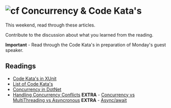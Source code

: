 ![cf](http://i.imgur.com/7v5ASc8.png) Concurrency & Code Kata's
=====================================

This weekend, read through these articles. <br />

Contribute to the discussion about what you learned from the reading. <br />

**Important** - Read through the Code Kata's in preparation of Monday's guest speaker. 

## Readings
- [Code Kata's in XUnit](http://www.peterprovost.org/blog/2012/05/02/kata-the-only-way-to-learn-tdd/)
- [List of Code Kata's](http://codekata.pragprog.com/codekata/)
- [Concurrency in DotNet](http://www.dotnetcurry.com/dotnet/1360/concurrent-programming-dotnet-core)
- [Handling Concurrency Conflicts](https://docs.microsoft.com/en-us/aspnet/core/data/ef-mvc/concurrency)
**EXTRA** - [Concurrency vs MultiThreading vs Asyncronous](https://codewala.net/2015/07/29/concurrency-vs-multi-threading-vs-asynchronous-programming-explained/)
**EXTRA** - [Async/await](https://docs.microsoft.com/en-us/dotnet/csharp/async)

